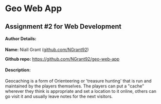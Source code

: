 # Geo Web App
## Assignment #2 for Web Development

#### Author Details:

**Name:** Niall Grant ([github.com/NGrant92](https://github.com/NGrant92))

**Github repo:** https://github.com/NGrant92/geo-web-app

#### Description:

Geocaching is a form of Orienteering or 'treasure hunting' that is run and 
maintained by the players themselves. The players can put a "cache" wherever 
they think is appropriate and set a location to it online, others can go visit 
it and usually leave notes for the next visitors.
